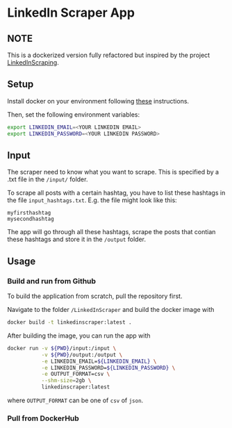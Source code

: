 # LinkedIn Scraper App

## NOTE
This is a dockerized version fully refactored but inspired by the project [LinkedInScraping](https://github.com/federicohaag/LinkedInScraping).

## Setup

Install docker on your environment following [these](https://docs.docker.com/get-docker/) instructions.

Then, set the following environment variables:

```bash
export LINKEDIN_EMAIL=<YOUR LINKEDIN EMAIL>
export LINKEDIN_PASSWORD=<YOUR LINKEDIN PASSWORD>
```

## Input

The scraper need to know what you want to scrape. This is specified by a .txt file in the `/input/` folder. 

To scrape all posts with a certain hashtag, you have to list these hashtags in the file `input_hashtags.txt`. E.g. the file might look like this:

```
myfirsthashtag
mysecondhashtag
```

The app will go through all these hashtags, scrape the posts that contian these hashtags and store it in the `/output` folder.

## Usage

### Build and run from Github

To build the application from scratch, pull the repository first. 

Navigate to the folder `/LinkedInScraper` and build the docker image with

```bash
docker build -t linkedinscraper:latest .
```

After building the image, you can run the app with 

```bash
docker run -v ${PWD}/input:/input \
           -v ${PWD}/output:/output \
           -e LINKEDIN_EMAIL=${LINKEDIN_EMAIL} \
           -e LINKEDIN_PASSWORD=${LINKEDIN_PASSWORD} \
           -e OUTPUT_FORMAT=csv \
           --shm-size=2gb \
           linkedinscraper:latest
```

where `OUTPUT_FORMAT` can be one of `csv` of `json`.

### Pull from DockerHub